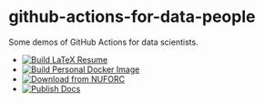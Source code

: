 # github-actions-for-data-people

Some demos of GitHub Actions for data scientists.

- [![Build LaTeX Resume](https://github.com/emptymalei/github-actions-for-data-scientists/actions/workflows/build-resume.yml/badge.svg)](https://github.com/emptymalei/github-actions-for-data-scientists/actions/workflows/build-resume.yml)
- [![Build Personal Docker Image](https://github.com/emptymalei/github-actions-for-data-scientists/actions/workflows/personal-docker-image.yml/badge.svg)](https://github.com/emptymalei/github-actions-for-data-scientists/actions/workflows/personal-docker-image.yml)
- [![Download from NUFORC](https://github.com/emptymalei/github-actions-for-data-scientists/actions/workflows/download-ufo-data.yml/badge.svg)](https://github.com/emptymalei/github-actions-for-data-scientists/actions/workflows/download-ufo-data.yml)
- [![Publish Docs](https://github.com/emptymalei/github-actions-for-data-scientists/actions/workflows/docs-publish.yaml/badge.svg)](https://github.com/emptymalei/github-actions-for-data-scientists/actions/workflows/docs-publish.yaml)
